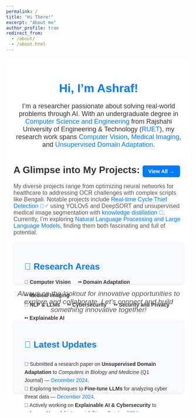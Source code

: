 ```yaml
---
permalink: /
title: "Hi There!"
excerpt: "About me"
author_profile: true
redirect_from:
  - /about/
  - /about.html
---
```


<div style="max-width: 1000px; margin: 0 auto; padding: 20px; background-color: #fff; font-family: Arial, sans-serif;">
  
  <h1 style="font-size: 32px; color: #007bff; text-align: center; margin-bottom: 20px;">Hi, I’m Ashraf!</h1>
  <p style="font-size: 18px; color: #333; text-align: center; margin-bottom: 30px;">I’m a researcher passionate about solving real-world problems through AI. With an undergraduate degree in <a href="https://www.cse.ruet.ac.bd/" style="color: #007bff; text-decoration: none;">Computer Science and Engineering</a> from Rajshahi University of Engineering & Technology (<a href="https://www.ruet.ac.bd/" style="color: #007bff; text-decoration: none;">RUET</a>), my research work spans <a href="https://github.com/ashraf-ul-alam-amit/BanglaOngko" style="color: #007bff; text-decoration: none;">Computer Vision</a>, <a href="https://doi.org/10.1109/ICEEICT62016.2024.10534436" style="color: #007bff; text-decoration: none;">Medical Imaging</a>, and <a href="https://github.com/ashraf-ul-alam-amit/KD-UDA" style="color: #007bff; text-decoration: none;">Unsupervised Domain Adaptation</a>.</p>

  <!-- Project Section -->
  <h2 style="font-size: 26px; color: #333; margin-bottom: 15px;">A Glimpse into My Projects: <a href="/projects" style="background: #007bff; color: #fff; padding: 8px 16px; border-radius: 5px; text-decoration: none; font-size: 14px; display: inline-block; margin-top: 10px;">View All →</a></h2>
  <p style="font-size: 16px; color: #555;">My diverse projects range from optimizing neural networks for healthcare to addressing OCR challenges with complex scripts like Bengali. Notable projects include <a href="https://github.com/ashraf-ul-alam-amit/cycle_theif" style="color: #007bff; text-decoration: none;">Real-time Cycle Thief Detection 🚴‍♂️</a> using YOLOv5 and DeepSORT and unsupervised medical image segmentation with <a href="https://github.com/ashraf-ul-alam-amit/KD-UDA" style="color: #007bff; text-decoration: none;">knowledge distillation 🧠</a>. Currently, I’m exploring <a href="https://github.com/ashraf-ul-alam-amit" style="color: #007bff; text-decoration: none;">Natural Language Processing and Large Language Models</a>, finding them both fascinating and full of potential.</p>
  

 <div style="background: #f8f9fa; padding: 20px 30px; border-radius: 8px; box-shadow: 0 2px 5px rgba(0, 0, 0, 0.1); height:75px;">
  <h3 style="font-size: 1.5rem; color: #007bff; margin-bottom: 20px; font-weight: bold;">🔬 Research Areas</h3>
  
  <div style="display: flex; flex-wrap: wrap; gap: 20px; margin-bottom: 10px;">
    <span style="font-size: 14px; font-weight: 500; color: #333;">📌 <b>Computer Vision</b></span>
    <span style="font-size: 14px; font-weight: 500; color: #333;">•• <b>Domain Adaptation</b></span>
    <span style="font-size: 14px; font-weight: 500; color: #333;">•• <b>Medical Imaging</b></span>
  </div>

  <div style="display: flex; flex-wrap: wrap; gap: 20px;">
    <span style="font-size: 14px; font-weight: 500; color: #333;">📌 <b>NLP & LLMs</b></span>
    <span style="font-size: 14px; font-weight: 500; color: #333;">•• <b>Cybersecurity</b></span>
    <span style="font-size: 14px; font-weight: 500; color: #333;">•• <b>Security and Privacy</b></span>
    <span style="font-size: 14px; font-weight: 500; color: #333;">•• <b>Explainable AI</b></span>
  </div>
</div>

<br>

<div style="text-align: center; font-size: 1.2rem; color: #555; font-style: italic;">
  Always on the lookout for innovative opportunities to explore and collaborate. Let’s connect and build something innovative together!
</div>

<br>

<div style="background: #f8f9fa; padding: 20px 30px; border-radius: 8px; box-shadow: 0 2px 5px rgba(0, 0, 0, 0.1); height: 160px;">
  <h3 style="font-size: 1.5rem; color: #007bff; margin-bottom: 20px; font-weight: bold;">📢 Latest Updates</h3>

  <div style="max-height: 150px; overflow-y: auto; padding-right: 10px;">
    <ul style="list-style: none; padding: 0; margin: 8px 0 0; font-size: 14px; color: #333; line-height: 1.6;">
      <li>🔹 Submitted a research paper on <b>Unsupervised Domain Adaptation</b> to <i>Computers in Biology and Medicine</i> (Q1 Journal) — <span style="color: #007bff;">December 2024</span>.</li>
      <li>🔹 Exploring techniques to <b>Fine-tune LLMs</b> for analyzing cyber threat data — <span style="color: #007bff;">December 2024</span>.</li>
      <li>🔹 Actively working on <b>Explainable AI & Cybersecurity</b> to enhance AI model interpretability — <span style="color: #007bff;">October 2024</span>.</li>
      <li>🔹 Submitted a research paper on <b>Unsupervised Domain Adaptation</b> to <i>Computers in Biology and Medicine</i> (Q1 Journal) — <span style="color: #007bff;">December 2024</span>.</li>
      <li>🔹 Exploring techniques to <b>Fine-tune LLMs</b> for analyzing cyber threat data — <span style="color: #007bff;">December 2024</span>.</li>
      <li>🔹 Actively working on <b>Explainable AI & Cybersecurity</b> to enhance AI model interpretability — <span style="color: #007bff;">October 2024</span>.</li>
    </ul>
  </div>
</div>
